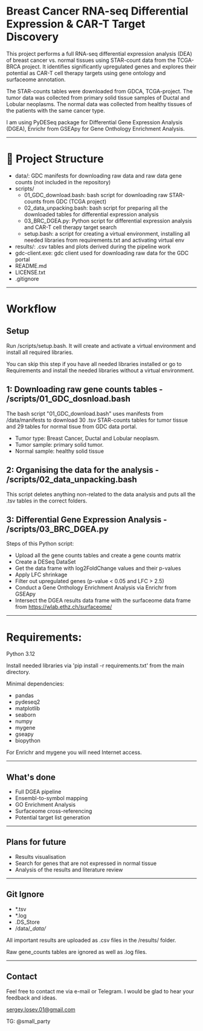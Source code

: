 # Breast Cancer RNA-seq Differential Expression & CAR-T Target Discovery

This project performs a full RNA-seq differential expression analysis (DEA) of breast cancer vs. normal tissues using STAR-count data from the TCGA-BRCA project. It identifies significantly upregulated genes and explores their potential as CAR-T cell therapy targets using gene ontology and surfaceome annotation.

The STAR-counts tables were downloaded from GDCA, TCGA-project. The tumor data was collected from primary solid tissue samples of Ductal and Lobular neoplasms. The normal data was collected from healthy tissues of the patients with the same cancer type.

I am using PyDESeq package for Differential Gene Expression Analysis (DGEA), Enrichr from GSEApy for Gene Onthology Enrichment Analysis. 

---

# 📁 Project Structure
- data/: GDC manifests for downloading raw data and raw data gene counts (not included in the repository)
- scripts/
  - 01_GDC_download.bash: bash script for downloading raw STAR-counts from GDC (TCGA project)
  - 02_data_unpacking.bash: bash script for preparing all the downloaded tables for differential expression analysis
  - 03_BRC_DGEA.py: Python script for differential expression analysis and CAR-T cell therapy target search
  - setup.bash: a script for creating a virtual environment, installing all needed libraries from requirements.txt and activating virtual env
- results/: .csv tables and plots derived during the pipeline work
- gdc-client.exe: gdc client used for downloading raw data for the GDC portal
- README.md
- LICENSE.txt
- .gitignore

---

# Workflow
## **Setup**
Run /scripts/setup.bash. It will create and activate a virtual environment and install all required libraries.

You can skip this step if you have all needed libraries installed or go to Requirements and install the needed libraries without a virtual environment.

## **1: Downloading raw gene counts tables - /scripts/01_GDC_dosnload.bash**
The bash script "01_GDC_download.bash" uses manifests from /data/manifests to download 30 .tsv STAR-counts tables for tumor tissue and 29 tables for normal tisue from GDC data portal. 

- Tumor type: Breast Cancer, Ductal and Lobular neoplasm.
- Tumor sample: primary solid tumor.
- Normal sample: healthy solid tissue	

## **2: Organising the data for the analysis - /scripts/02_data_unpacking.bash**
This script deletes anything non-related to the data analysis and puts all the .tsv tables in the correct folders.

## **3: Differential Gene Expression Analysis - /scripts/03_BRC_DGEA.py**
Steps of this Python script:
- Upload all the gene counts tables and create a gene counts matrix
- Create a DESeq DataSet
- Get the data frame with log2FoldChange values and their p-values
- Apply LFC shrinkage
- Filter out upregulated genes (p-value < 0.05 and LFC > 2.5)
- Conduct a Gene Onthology Enrichment Analysis via Enrichr from GSEApy
- Intersect the DGEA results data frame with the surfaceome data frame from https://wlab.ethz.ch/surfaceome/


---

# Requirements:
Python 3.12

Install needed libraries via 'pip install -r requirements.txt' from the main directory.

Minimal dependencies:
- pandas
- pydeseq2
- matplotlib
- seaborn
- numpy
- mygene
- gseapy
- biopython

For Enrichr and mygene you will need Internet access.

---

## What's done
- Full DGEA pipeline
- Ensembl-to-symbol mapping
- GO Enrichment Analysis
- Surfaceome cross-referencing
- Potential target list generation

---

## Plans for future
- Results visualisation
- Search for genes that are not expressed in normal tissue
- Analysis of the results and literature review

---

## Git Ignore
- *.tsv
- *.log
- .DS_Store
- /data/*_data/*

All important results are uploaded as .csv files in the /results/ folder.

Raw gene_counts tables are ignored as well as .log files.

---
## Contact
Feel free to contact me via e-mail or Telegram. I would be glad to hear your feedback and ideas.

sergey.losev.01@gmail.com

TG: @small_party
